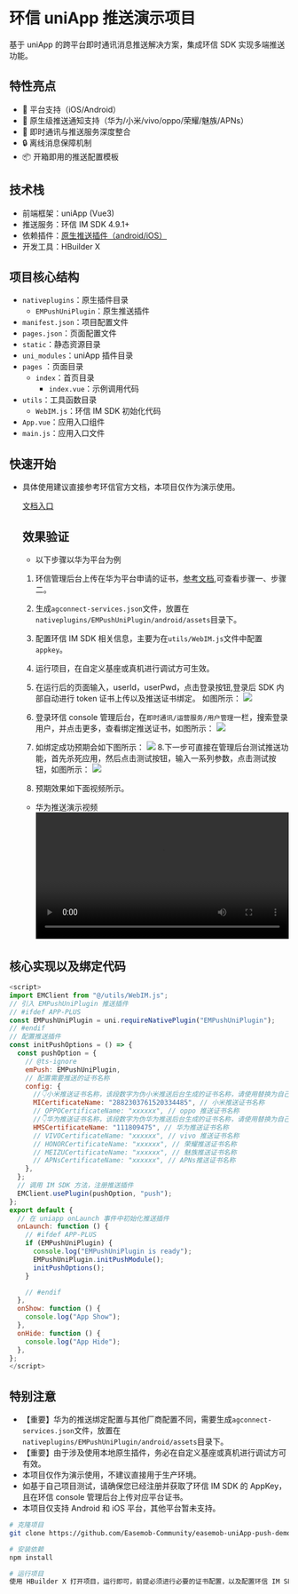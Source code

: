 # 环信 uniApp 推送演示项目

基于 uniApp 的跨平台即时通讯消息推送解决方案，集成环信 SDK 实现多端推送功能。

## 特性亮点

- 📱 平台支持（iOS/Android）
- 🔔 原生级推送通知支持（华为/小米/vivo/oppo/荣耀/魅族/APNs）
- 💬 即时通讯与推送服务深度整合
- 🔒 离线消息保障机制
- 📦 开箱即用的推送配置模板

## 技术栈

- 前端框架：uniApp (Vue3)
- 推送服务：环信 IM SDK 4.9.1+
- 依赖插件：[原生推送插件（android/iOS）](./nativeplugins/EMPushUniPlugin/)
- 开发工具：HBuilder X

## 项目核心结构

- `nativeplugins`：原生插件目录
  - `EMPushUniPlugin`：原生推送插件
- `manifest.json`：项目配置文件
- `pages.json`：页面配置文件
- `static`：静态资源目录
- `uni_modules`：uniApp 插件目录
- `pages` ：页面目录
  - `index`：首页目录
    - `index.vue`：示例调用代码
- `utils`：工具函数目录
  - `WebIM.js`：环信 IM SDK 初始化代码
- `App.vue`：应用入口组件
- `main.js`：应用入口文件

## 快速开始

- 具体使用建议直接参考环信官方文档，本项目仅作为演示使用。

  [文档入口](https://doc.easemob.com/document/applet/push/uniapp_push.html)

  ## 效果验证

  - 以下步骤以华为平台为例

  1. 环信管理后台上传在华为平台申请的证书，[参考文档](https://doc.easemob.com/document/android/push/push_huawei.html),可查看步骤一、步骤二。
  2. 生成`agconnect-services.json`文件，放置在`nativeplugins/EMPushUniPlugin/android/assets`目录下。

  3. 配置环信 IM SDK 相关信息，主要为在`utils/WebIM.js`文件中配置`appkey`。
  4. 运行项目，在自定义基座或真机进行调试方可生效。
  5. 在运行后的页面输入，userId，userPwd，点击登录按钮,登录后 SDK 内部自动进行 token 证书上传以及推送证书绑定。
     如图所示：
     ![](./static/demo/918e5150009eb181bcd6ea9bd0c63313.jpg)
  6. 登录环信 console 管理后台，在`即时通讯/运营服务/用户管理`一栏，搜索登录用户，并点击更多，查看绑定推送证书，如图所示：
     ![](./static/demo/iShot_2025-03-04_15.12.08.png)
  7. 如绑定成功预期会如下图所示：
     ![](./static/demo/iShot_2025-03-04_15.15.17.png) 8.下一步可直接在管理后台测试推送功能，首先杀死应用，然后点击测试按钮，输入一系列参数，点击测试按钮，如图所示：
     ![](./static/demo/93679a2c-3589-43bd-837d-aa2adf4be53f.png)
  8. 预期效果如下面视频所示。

  - 华为推送演示视频
    <video src="./static/demo/8357919dcd93e8fad502fba9020eb12e.mov" controls="controls" width="100%"></video>

## 核心实现以及绑定代码

```javascript
<script>
import EMClient from "@/utils/WebIM.js";
// 引入 EMPushUniPlugin 推送插件
// #ifdef APP-PLUS
const EMPushUniPlugin = uni.requireNativePlugin("EMPushUniPlugin");
// #endif
// 配置推送插件
const initPushOptions = () => {
  const pushOption = {
    // @ts-ignore
    emPush: EMPushUniPlugin,
    // 配置需要推送的证书名称
    config: {
      //👇小米推送证书名称，该段数字为伪小米推送后台生成的证书名称，请使用替换为自己的证书名称
      MICertificateName: "2882303761520334485", // 小米推送证书名称
      // OPPOCertificateName: "xxxxxx", // oppo 推送证书名称
      //👇华为推送证书名称，该段数字为伪华为推送后台生成的证书名称，请使用替换为自己的证书名称
      HMSCertificateName: "111809475", // 华为推送证书名称
      // VIVOCertificateName: "xxxxxx", // vivo 推送证书名称
      // HONORCertificateName: "xxxxxx", // 荣耀推送证书名称
      // MEIZUCertificateName: "xxxxxx", // 魅族推送证书名称
      // APNsCertificateName: "xxxxxx", // APNs推送证书名称
    },
  };
  // 调用 IM SDK 方法，注册推送插件
  EMClient.usePlugin(pushOption, "push");
};
export default {
  // 在 uniapp onLaunch 事件中初始化推送插件
  onLaunch: function () {
    // #ifdef APP-PLUS
    if (EMPushUniPlugin) {
      console.log("EMPushUniPlugin is ready");
      EMPushUniPlugin.initPushModule();
      initPushOptions();
    }

    // #endif
  },
  onShow: function () {
    console.log("App Show");
  },
  onHide: function () {
    console.log("App Hide");
  },
};
</script>
```

## 特别注意

- 【重要】华为的推送绑定配置与其他厂商配置不同，需要生成`agconnect-services.json`文件，放置在`nativeplugins/EMPushUniPlugin/android/assets`目录下。
- 【重要】由于涉及使用本地原生插件，务必在自定义基座或真机进行调试方可有效。
- 本项目仅作为演示使用，不建议直接用于生产环境。
- 如基于自己项目测试，请确保您已经注册并获取了环信 IM SDK 的 AppKey，且在环信 console 管理后台上传对应平台证书。
- 本项目仅支持 Android 和 iOS 平台，其他平台暂未支持。

```bash
# 克隆项目
git clone https://github.com/Easemob-Community/easemob-uniApp-push-demo

# 安装依赖
npm install

# 运行项目
使用 HBuilder X 打开项目，运行即可，前提必须进行必要的证书配置，以及配置环信 IM SDK 相关信息，且在自定义基座或真机进行调试方可生效。
```
